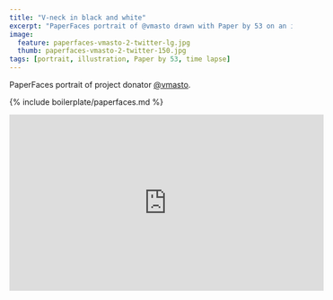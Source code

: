 ```yaml
---
title: "V-neck in black and white"
excerpt: "PaperFaces portrait of @vmasto drawn with Paper by 53 on an iPad."
image: 
  feature: paperfaces-vmasto-2-twitter-lg.jpg
  thumb: paperfaces-vmasto-2-twitter-150.jpg
tags: [portrait, illustration, Paper by 53, time lapse]
---
```


PaperFaces portrait of project donator [@vmasto](http://twitter.com/vmasto).

{% include boilerplate/paperfaces.md %}

<iframe width="560" height="315" src="https://www.youtube.com/embed/-Y9tUzWIcGs" frameborder="0"> </iframe>
